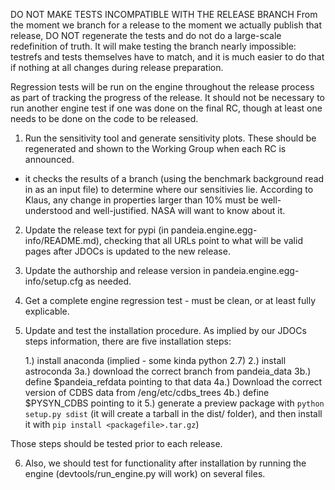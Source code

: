 DO NOT MAKE TESTS INCOMPATIBLE WITH THE RELEASE BRANCH
From the moment we branch for a release to the moment we actually publish that release, DO NOT regenerate the tests and
do not do a large-scale redefinition of truth. It will make testing the branch nearly impossible: testrefs and tests
themselves have to match, and it is much easier to do that if nothing at all changes during release preparation.

Regression tests will be run on the engine throughout the release process as part of tracking the progress of the
release. It should not be necessary to run another engine test if one was done on the final RC, though at least one
needs to be done on the code to be released.

1. Run the sensitivity tool and generate sensitivity plots. These should be regenerated and shown to the Working Group
   when each RC is announced.
 - it checks the results of a branch (using the benchmark background read in as an input file) to determine where our
   sensitivies lie.
   According to Klaus, any change in properties larger than 10% must be well-understood and well-justified. NASA will
   want to know about it.

2. Update the release text for pypi (in pandeia.engine.egg-info/README.md), checking that all URLs point to what will be
   valid pages after JDOCs is updated to the new release.

3. Update the authorship and release version in pandeia.engine.egg-info/setup.cfg as needed.

4. Get a complete engine regression test - must be clean, or at least fully explicable.

5. Update and test the installation procedure. As implied by our JDOCs steps information, there are five installation
   steps:

   1.) install anaconda (implied - some kinda python 2.7)
   2.) install astroconda
   3a.) download the correct branch from pandeia_data
   3b.) define $pandeia_refdata pointing to that data
   4a.) Download the correct version of CDBS data from /eng/etc/cdbs_trees
   4b.) define $PYSYN_CDBS pointing to it
   5.) generate a preview package with `python setup.py sdist` (it will create a tarball in the dist/ folder),
       and then install it with `pip install <packagefile>.tar.gz`)

Those steps should be tested prior to each release.

6. Also, we should test for functionality after installation by running the engine (devtools/run_engine.py will work) on
several files.
